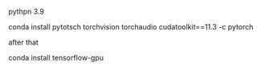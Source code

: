 pythpn 3.9

conda install pytotsch torchvision torchaudio cudatoolkit==11.3 -c pytorch

after that

conda install tensorflow-gpu